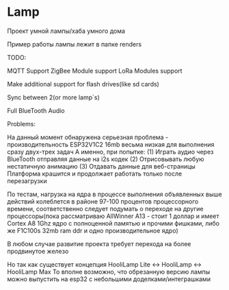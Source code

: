 # Lamp
Проект умной лампы/хаба умного дома    

Пример работы лампы лежит в папке renders

TODO: 

MQTT Support
ZigBee Module support
LoRa Modules support

Make additional support for flash drives(like sd cards)

Sync between 2(or more lamp`s)

Full BlueTooth Audio 

Problems:

На данный момент обнаружена серьезная проблема - производительность ESP32V1C2 16mb весьма низкая для выполнения сразу двух-трех задач
А именно, при попытке:
(1) Играть аудио через BlueTooth отправляя данные на i2s кодек
(2) Отрисовывать любую нестатичную анимацию
(3) Отдавать данные для веб-страницы
Платформа крашится и продолжает работать только после перезагрузки

По тестам, нагрузка на ядра в процессе выполнения объявленных выше действий колеблется в районе 97-100 процентов процессорного времени, соответственно следует подумать о переходе на другие процессоры(пока рассматриваю AllWinner A13 - стоит 1 доллар и имеет Cortex A8 1Ghz ядро c полноценной памятью и прочими фишками, либо же F1C100s 32mb ram ddr и одно производительное ядро)

В любом случае развитие проекта требует перехода на более продвинутое железо

Но так как существует концепция HooliLamp Lite <-> HooliLamp <-> HooliLamp Max
То вполне возможно, что обрезанную версию лампы можно выпустить на esp32 с небольшими доделками/интеграшками


